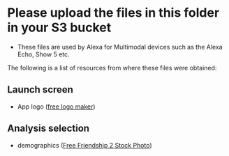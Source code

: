 # Please upload the files in this folder in your S3 bucket
- These files are used by Alexa for Multimodal devices such as the Alexa Echo, Show 5 etc.

The following is a list of resources from where these files were obtained:

## Launch screen
- App logo ([free logo maker](https://www.freelogodesign.org/))

## Analysis selection
- demographics ([Free Friendship 2 Stock Photo](https://www.freeimages.com/photo/friendship-2-1240066))